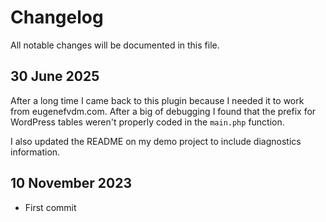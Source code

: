 # Changelog

All notable changes will be documented in this file.

## 30 June 2025

After a long time I came back to this plugin because I needed it to work from eugenefvdm.com. After a big of debugging I found that the prefix for WordPress tables weren't properly coded in the `main.php` function.

I also updated the README on my demo project to include diagnostics information.

## 10 November 2023

- First commit
